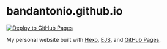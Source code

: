 # bandantonio.github.io

[![Deploy to GitHub Pages](https://github.com/bandantonio/bandantonio.github.io/actions/workflows/deploy.yml/badge.svg)](https://github.com/bandantonio/bandantonio.github.io/actions/workflows/deploy.yml)

My personal website built with [Hexo](https://hexo.io), [EJS](https://ejs.co), and [GitHub Pages](https://pages.github.com).
